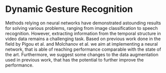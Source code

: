 # Dynamic Gesture Recognition
Methods relying on neural networks have demonstrated astounding results for solving various problems, ranging from image classification to speech recognition. However, extracting information from the temporal structure in video data remains a challenging task.
Based on previous work done in the field by Pigou et al. and Molchanov et al. we aim at implementing a neural network, that
is able of reaching performance comparable with the state of the art. Furthermore, we suggest some changes to the data augmentation
used in previous work, that has the potential to further improve the performance.

